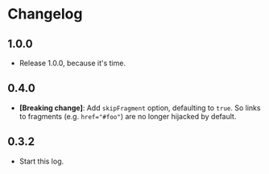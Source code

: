 # Changelog

## 1.0.0

- Release 1.0.0, because it's time.

## 0.4.0

- **[Breaking change]**: Add `skipFragment` option, defaulting to `true`.
  So links to fragments (e.g. `href="#foo"`) are no longer hijacked by default.

## 0.3.2

- Start this log.
